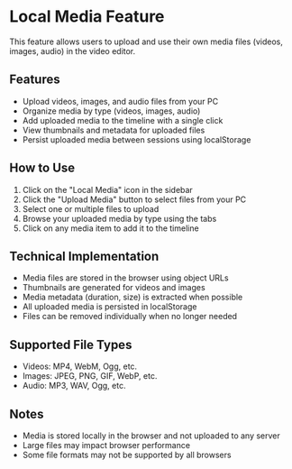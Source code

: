 # Local Media Feature

This feature allows users to upload and use their own media files (videos, images, audio) in the video editor.

## Features

- Upload videos, images, and audio files from your PC
- Organize media by type (videos, images, audio)
- Add uploaded media to the timeline with a single click
- View thumbnails and metadata for uploaded files
- Persist uploaded media between sessions using localStorage

## How to Use

1. Click on the "Local Media" icon in the sidebar
2. Click the "Upload Media" button to select files from your PC
3. Select one or multiple files to upload
4. Browse your uploaded media by type using the tabs
5. Click on any media item to add it to the timeline

## Technical Implementation

- Media files are stored in the browser using object URLs
- Thumbnails are generated for videos and images
- Media metadata (duration, size) is extracted when possible
- All uploaded media is persisted in localStorage
- Files can be removed individually when no longer needed

## Supported File Types

- Videos: MP4, WebM, Ogg, etc.
- Images: JPEG, PNG, GIF, WebP, etc.
- Audio: MP3, WAV, Ogg, etc.

## Notes

- Media is stored locally in the browser and not uploaded to any server
- Large files may impact browser performance
- Some file formats may not be supported by all browsers
